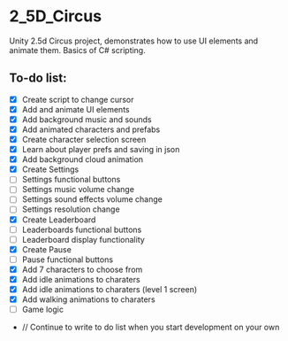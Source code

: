 # 2_5D_Circus
Unity 2.5d Circus project, demonstrates how to use UI elements and animate them. Basics of C# scripting.

## To-do list:
- [X] Create script to change cursor
- [X] Add and animate UI elements 
- [X] Add background music and sounds
- [X] Add animated characters and prefabs
- [X] Create character selection screen
- [X] Learn about player prefs and saving in json
- [X] Add background cloud animation
- [X] Create Settings
- [ ] Settings functional buttons
- [ ] Settings music volume change
- [ ] Settings sound effects volume change
- [ ] Settings resolution change
- [X] Create Leaderboard
- [ ] Leaderboards functional buttons
- [ ] Leaderboard display functionality
- [X] Create Pause
- [ ] Pause functional buttons
- [X] Add 7 characters to choose from
- [X] Add idle animations to charaters
- [X] Add idle animations to charaters (level 1 screen)
- [X] Add walking animations to charaters
- [ ] Game logic

- // Continue to write to do list when you start development on your own

